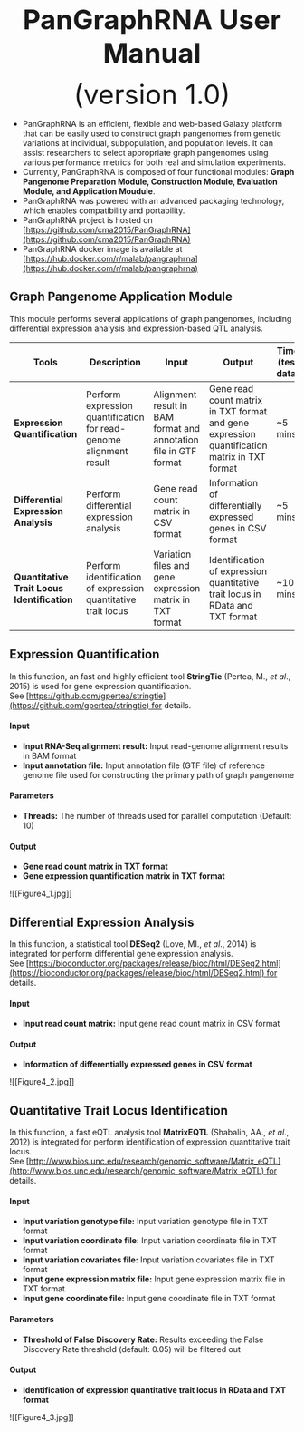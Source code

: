 <div align='center' >
<p><font size='70'><strong>PanGraphRNA User Manual</strong></font></p>
<font size='100'>(version 1.0)</font>
</div>

- PanGraphRNA is an efficient, flexible and web-based Galaxy platform that can be easily used to construct graph pangenomes from genetic variations at individual, subpopulation, and population levels. It can assist researchers to select appropriate graph pangenomes using various performance metrics for both real and simulation experiments. 
- Currently, PanGraphRNA is composed of four functional modules: **Graph Pangenome Preparation Module, Construction Module, Evaluation Module, and Application Moudule**.
- PanGraphRNA was powered with an advanced  packaging technology, which enables compatibility and portability.
- PanGraphRNA project is hosted on [https://github.com/cma2015/PanGraphRNA](https://github.com/cma2015/PanGraphRNA)
- PanGraphRNA docker image is available at [https://hub.docker.com/r/malab/pangraphrna](https://hub.docker.com/r/malab/pangraphrna)

## Graph Pangenome Application Module

This module performs several applications of graph pangenomes, including differential expression analysis and expression-based QTL analysis.

| **Tools**                       | **Description**                                              | **Input**                                       | **Output**                                        | **Time (test data)**         | **Reference**                                                |
| ------------------------------- | ------------------------------------------------------------ | ----------------------------------------------- | ------------------------------------------------- | ---------------------------- | ------------------------------------------------------------ |
| **Expression Quantification** | Perform expression quantification for read-genome alignment result | Alignment result in BAM format and annotation file in GTF format | Gene read count matrix in TXT format and gene expression quantification matrix in TXT format | ~5 mins                      | <a href="https://github.com/gpertea/stringtie" target="_blank">StringTie</a> |
| **Differential Expression Analysis**               | Perform differential expression analysis | Gene read count matrix in CSV format                 | Information of differentially expressed genes in CSV format                    | ~5 mins | <a href="https://github.com/thelovelab/DESeq2" target="_blank">DESeq2</a> |
| **Quantitative Trait Locus Identification**               | Perform identification of expression quantitative trait locus | Variation files and gene expression matrix in TXT format                  | Identification of expression quantitative trait locus in RData and TXT format                    | ~10 mins | <a href="https://github.com/andreyshabalin/MatrixEQTL" target="_blank">MatrixEQTL</a> |


## Expression Quantification

In this function, an fast and highly efficient tool **StringTie** (Pertea, M., _et al_., 2015) is used for gene expression quantification. See [https://github.com/gpertea/stringtie](https://github.com/gpertea/stringtie) for details.

#### Input

-   **Input RNA-Seq alignment result:** Input read-genome alignment results in BAM format
-   **Input annotation file:** Input annotation file (GTF file) of reference genome file used for constructing the primary path of graph pangenome
  
#### Parameters

-   **Threads:** The number of threads used for parallel computation (Default: 10)

#### Output

-   **Gene read count matrix in TXT format**
-   **Gene expression quantification matrix in TXT format**

![[Figure4_1.jpg]]

## Differential Expression Analysis

In this function, a statistical tool **DESeq2** (Love, MI., _et al_., 2014) is integrated for perform differential gene expression analysis. See [https://bioconductor.org/packages/release/bioc/html/DESeq2.html](https://bioconductor.org/packages/release/bioc/html/DESeq2.html) for details.

#### Input

-  **Input read count matrix:** Input gene read count matrix in CSV format
  
#### Output

-   **Information of differentially expressed genes in CSV format**

![[Figure4_2.jpg]]

## Quantitative Trait Locus Identification

In this function, a fast eQTL analysis tool **MatrixEQTL** (Shabalin, AA., _et al_., 2012) is integrated for perform identification of expression quantitative trait locus. See [http://www.bios.unc.edu/research/genomic_software/Matrix_eQTL](http://www.bios.unc.edu/research/genomic_software/Matrix_eQTL) for details.

#### Input

-   **Input variation genotype file:** Input variation genotype file in TXT format
-   **Input variation coordinate file:** Input variation coordinate file in TXT format
-   **Input variation covariates file:** Input variation covariates file in TXT format
-   **Input gene expression matrix file:** Input gene expression matrix file in TXT format
-   **Input gene coordinate file:** Input gene coordinate file in TXT format
  
#### Parameters

-   **Threshold of False Discovery Rate:** Results exceeding the False Discovery Rate threshold (default: 0.05) will be filtered out

#### Output

-   **Identification of expression quantitative trait locus in RData and TXT format**

![[Figure4_3.jpg]]
